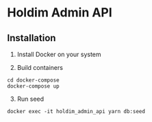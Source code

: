 # Holdim Admin API

## Installation

1. Install Docker on your system

2. Build containers

```
cd docker-compose
docker-compose up
```

3. Run seed

```
docker exec -it holdim_admin_api yarn db:seed
```
